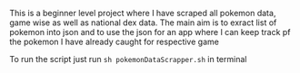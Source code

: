 This is a beginner level project where I have scraped all pokemon data, game wise as well as national dex data. The main aim is to exract list of pokemon into json and to use the json for an app where I can keep track pf the pokemon I have already caught for respective game

To run the script just run `sh pokemonDataScrapper.sh` in terminal
